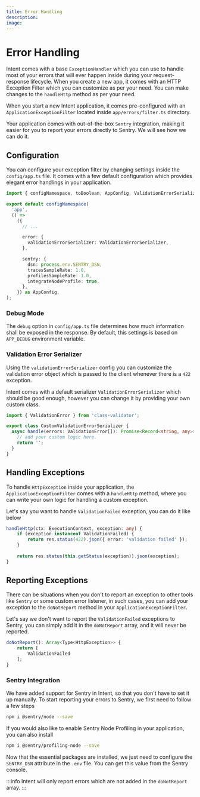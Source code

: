 ```yaml
---
title: Error Handling
description:
image:
---
```

# Error Handling

Intent comes with a base `ExceptionHandler` which you can use to handle most of your errors that will ever happen inside during your request-response lifecycle. When you create a new app, it comes with an HTTP Exception Filter which you can customize as per your need. You can make changes to the `handleHttp` method as per your need.

When you start a new Intent application, it comes pre-configured with an `ApplicationExceptionFilter` located inside `app/errors/filter.ts` directory.

Your application comes with out-of-the-box `Sentry` integration, making it easier for you to report your errors directly to Sentry. We will see how we can do it.

## Configuration

You can configure your exception filter by changing settings inside the `config/app.ts` file. It comes with a few default configuration which provides elegant error handlings in your application.

```ts
import { configNamespace, toBoolean, AppConfig, ValidationErrorSerializer } from '@intentjs/core';

export default configNamespace(
  'app',
  () =>
    ({
      // ...

      error: {
        validationErrorSerializer: ValidationErrorSerializer,
      },

      sentry: {
        dsn: process.env.SENTRY_DSN,
        tracesSampleRate: 1.0,
        profilesSampleRate: 1.0,
        integrateNodeProfile: true,
      },
    }) as AppConfig,
);

```
### Debug Mode

The `debug` option in `config/app.ts` file determines how much information shall be exposed in the response. By default, this settings is based on `APP_DEBUG` environment variable.

### Validation Error Serializer
Using the `validationErrorSerializer` config you can customize the validation error object which is passed to the client whenever there is a `422` exception.

Intent comes with a default serializer `ValidationErrorSerializer` which should be good enough, however you can change it by providing your own custom class.


```ts
import { ValidationError } from 'class-validator';

export class CustomValidationErrorSerializer {
  async handle(errors: ValidationError[]): Promise<Record<string, any>> {
    // add your custom logic here.
    return '';
  }
}
```
## Handling Exceptions

To handle `HttpException` inside your application, the `ApplicationExceptionFilter` comes with a `handleHttp` method, where you can write your own logic for handling a custom exception.

Let's say you want to handle `ValidationFailed` exception, you can do it like below

```ts
handleHttp(ctx: ExecutionContext, exception: any) {
    if (exception instanceof ValidationFailed) {
        return res.status(422).json({ error: 'validation failed' });
    }
  
    return res.status(this.getStatus(exception)).json(exception);
}
```

## Reporting Exceptions

There can be situations when you don't to report an exception to other tools like `Sentry` or some custom error listener, in such cases, you can add your exception
to the `doNotReport` method in your `ApplicationExceptionFilter`.

Let's say we don't want to report the `ValidationFailed` exceptions to Sentry, you can simply add it in the `doNotReport` array, and it will never be reported.

```ts
doNotReport(): Array<Type<HttpException>> {
    return [
        ValidationFailed
    ];
}
```

### Sentry Integration

We have added support for Sentry in Intent, so that you don't have to set it up manually. To start reporting your errors to Sentry, we first need to follow a few steps

```bash
npm i @sentry/node --save
```

If you would also like to enable Sentry Node Profiling in your application, you can also install

```bash
npm i @sentry/profiling-node --save
```

Now that the essential packages are installed, we just need to configure the `SENTRY_DSN` attribute in the `.env` file. You can get this value from the Sentry console.

:::info
Intent will only report errors which are not added in the `doNotReport` array.
:::